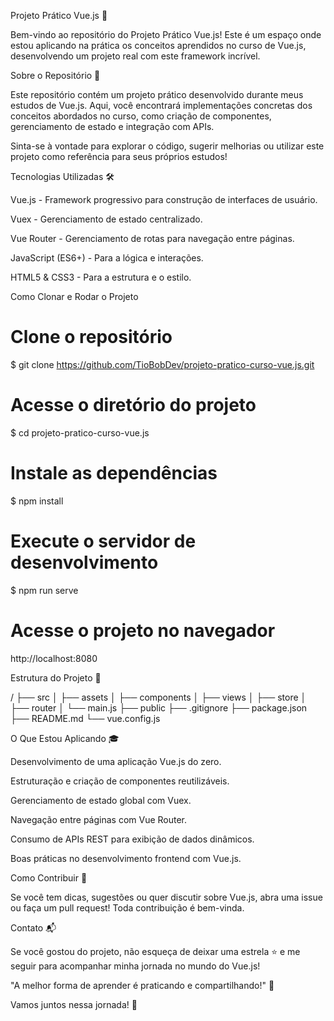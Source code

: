 Projeto Prático Vue.js 🚀



Bem-vindo ao repositório do Projeto Prático Vue.js! Este é um espaço onde estou aplicando na prática os conceitos aprendidos no curso de Vue.js, desenvolvendo um projeto real com este framework incrível.

Sobre o Repositório 📝

Este repositório contém um projeto prático desenvolvido durante meus estudos de Vue.js. Aqui, você encontrará implementações concretas dos conceitos abordados no curso, como criação de componentes, gerenciamento de estado e integração com APIs.

Sinta-se à vontade para explorar o código, sugerir melhorias ou utilizar este projeto como referência para seus próprios estudos!

Tecnologias Utilizadas 🛠️

Vue.js - Framework progressivo para construção de interfaces de usuário.

Vuex - Gerenciamento de estado centralizado.

Vue Router - Gerenciamento de rotas para navegação entre páginas.

JavaScript (ES6+) - Para a lógica e interações.

HTML5 & CSS3 - Para a estrutura e o estilo.

Como Clonar e Rodar o Projeto

# Clone o repositório
$ git clone https://github.com/TioBobDev/projeto-pratico-curso-vue.js.git

# Acesse o diretório do projeto
$ cd projeto-pratico-curso-vue.js

# Instale as dependências
$ npm install

# Execute o servidor de desenvolvimento
$ npm run serve

# Acesse o projeto no navegador
http://localhost:8080

Estrutura do Projeto 📁

/
├── src
│   ├── assets
│   ├── components
│   ├── views
│   ├── store
│   ├── router
│   └── main.js
├── public
├── .gitignore
├── package.json
├── README.md
└── vue.config.js

O Que Estou Aplicando 🎓

Desenvolvimento de uma aplicação Vue.js do zero.

Estruturação e criação de componentes reutilizáveis.

Gerenciamento de estado global com Vuex.

Navegação entre páginas com Vue Router.

Consumo de APIs REST para exibição de dados dinâmicos.

Boas práticas no desenvolvimento frontend com Vue.js.

Como Contribuir 🤝

Se você tem dicas, sugestões ou quer discutir sobre Vue.js, abra uma issue ou faça um pull request! Toda contribuição é bem-vinda.

Contato 📬

Se você gostou do projeto, não esqueça de deixar uma estrela ⭐ e me seguir para acompanhar minha jornada no mundo do Vue.js!



"A melhor forma de aprender é praticando e compartilhando!" 🚀

Vamos juntos nessa jornada! 🌟
